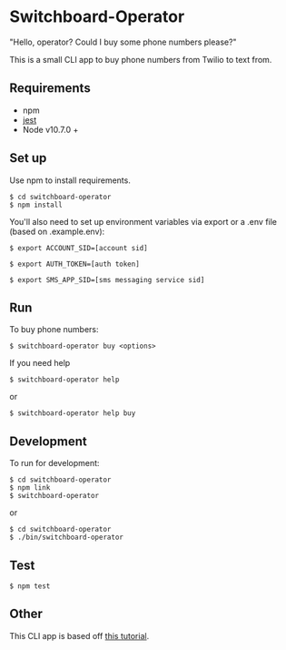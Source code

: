 # Switchboard-Operator

"Hello, operator? Could I buy some phone numbers please?"

This is a small CLI app to buy phone numbers from Twilio to text from.

## Requirements

* npm
* [jest](https://jestjs.io/docs/en/getting-started.html)
* Node v10.7.0 +

## Set up

Use npm to install requirements.

```shell
$ cd switchboard-operator
$ npm install
```

You'll also need to set up environment variables via export or a .env file (based on .example.env):

```shell
$ export ACCOUNT_SID=[account sid]
```

```shell
$ export AUTH_TOKEN=[auth token]
```

```shell
$ export SMS_APP_SID=[sms messaging service sid]
```

## Run

To buy phone numbers:

```shell
$ switchboard-operator buy <options>
```

If you need help

```shell
$ switchboard-operator help
```

or

```shell
$ switchboard-operator help buy
```

## Development

To run for development:

```shell
$ cd switchboard-operator
$ npm link
$ switchboard-operator
```

or

```shell
$ cd switchboard-operator
$ ./bin/switchboard-operator
```

## Test

```shell
$ npm test
```

## Other

This CLI app is based off [this tutorial](https://timber.io/blog/creating-a-real-world-cli-app-with-node/).
